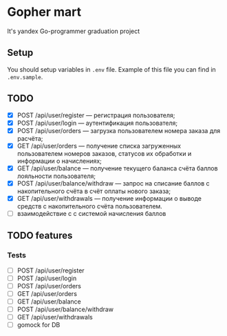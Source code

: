# Gopher mart
It's yandex Go-programmer graduation project

## Setup
You should setup variables in `.env` file.
Example of this file you can find in `.env.sample`.

## TODO
- [x] POST /api/user/register — регистрация пользователя;
- [x] POST /api/user/login — аутентификация пользователя;
- [x] POST /api/user/orders — загрузка пользователем номера заказа для расчёта;
- [x] GET  /api/user/orders — получение списка загруженных пользователем номеров заказов, статусов их обработки и информации о начислениях;
- [x] GET  /api/user/balance — получение текущего баланса счёта баллов лояльности пользователя;
- [x] POST /api/user/balance/withdraw — запрос на списание баллов с накопительного счёта в счёт оплаты нового заказа;
- [x] GET  /api/user/withdrawals — получение информации о выводе средств с накопительного счёта пользователем.
- [ ] взаимодействие с с системой начисления баллов

## TODO features
### Tests
- [ ] POST /api/user/register
- [ ] POST /api/user/login
- [ ] POST /api/user/orders
- [ ] GET  /api/user/orders
- [ ] GET  /api/user/balance
- [ ] POST /api/user/balance/withdraw
- [ ] GET  /api/user/withdrawals
- [ ] gomock for DB